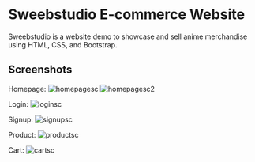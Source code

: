 # Sweebstudio E-commerce Website
 
Sweebstudio is a website demo to showcase and sell anime merchandise using HTML, CSS, and Bootstrap.

## Screenshots

Homepage:
![homepagesc](https://user-images.githubusercontent.com/130613516/234355799-89261632-5967-4ca2-9071-bb25a03764c6.png)
![homepagesc2](https://user-images.githubusercontent.com/130613516/234355847-59ddd493-a8a2-494c-9f55-99c263f50be8.png)

Login:
![loginsc](https://user-images.githubusercontent.com/130613516/234355907-c8d70058-514b-4520-bcc4-ca41aa0c3215.png)

Signup:
![signupsc](https://user-images.githubusercontent.com/130613516/234355969-95f90c8d-6032-4c23-acd5-7a4a892b6c97.png)

Product:
![productsc](https://user-images.githubusercontent.com/130613516/234356029-cf70ba98-c3e7-44dc-a18e-c9974117b71d.png)

Cart:
![cartsc](https://user-images.githubusercontent.com/130613516/234356075-c29e07cc-d66d-4dac-ae6f-eafb56a26f7e.png)
